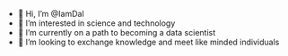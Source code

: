 - 👋 Hi, I’m @IamDal
- 👀 I’m interested in science and technology
- 🌱 I’m currently on a path to becoming a data scientist
- 💞️ I’m looking to exchange knowledge and meet like minded individuals


<!---
IamDal/IamDal is a ✨ special ✨ repository because its `README.md` (this file) appears on your GitHub profile.
You can click the Preview link to take a look at your changes.
--->

